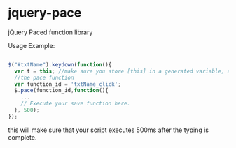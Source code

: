 # jquery-pace
jQuery Paced function library

Usage Example:
```js

$("#txtName").keydown(function(){
  var t = this; //make sure you store [this] in a generated variable, as it is no longer available inside 
  //the pace function
  var function_id = 'txtName_click';
  $.pace(function_id,function(){
    ...
    // Execute your save function here.
  }, 500);
});
```
this will make sure that your script executes 500ms after the typing is complete.
